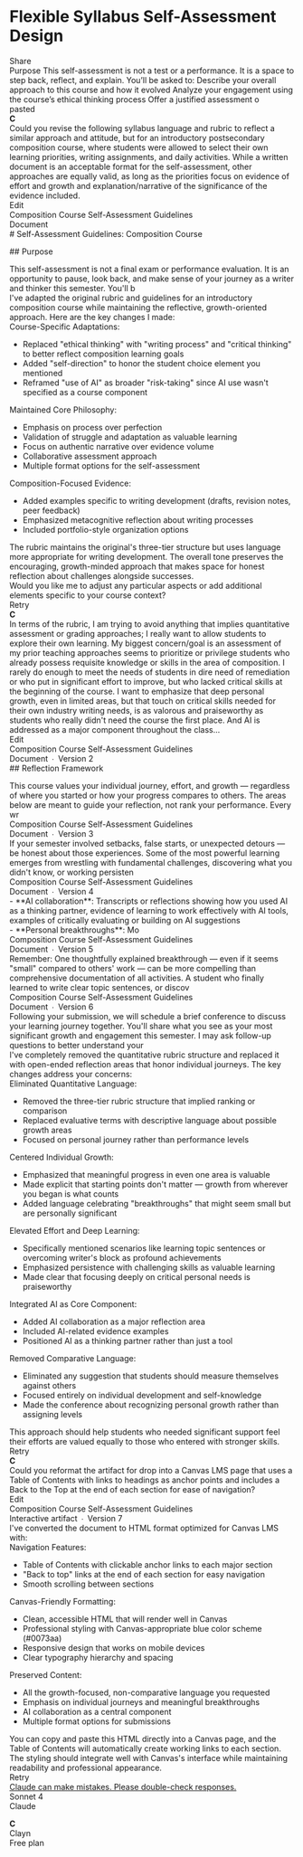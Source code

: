 ﻿# <a name="_w3wdxnkw7kyl"></a>Flexible Syllabus Self-Assessment Design
Share\
Purpose This self-assessment is not a test or a performance. It is a space to step back, reflect, and explain. You’ll be asked to: Describe your overall approach to this course and how it evolved Analyze your engagement using the course’s ethical thinking process Offer a justified assessment o\
pasted\
**C**\
Could you revise the following syllabus language and rubric to reflect a similar approach and attitude, but for an introductory postsecondary composition course, where students were allowed to select their own learning priorities, writing assignments, and daily activities. While a written document is an acceptable format for the self-assessment, other approaches are equally valid, as long as the priorities focus on evidence of effort and growth and explanation/narrative of the significance of the evidence included.\
Edit\
Composition Course Self-Assessment Guidelines\
Document\
\# Self-Assessment Guidelines: Composition Course

\## Purpose

This self-assessment is not a final exam or performance evaluation. It is an opportunity to pause, look back, and make sense of your journey as a writer and thinker this semester. You'll b\
I've adapted the original rubric and guidelines for an introductory composition course while maintaining the reflective, growth-oriented approach. Here are the key changes I made:\
Course-Specific Adaptations:

- Replaced "ethical thinking" with "writing process" and "critical thinking" to better reflect composition learning goals
- Added "self-direction" to honor the student choice element you mentioned
- Reframed "use of AI" as broader "risk-taking" since AI use wasn't specified as a course component

Maintained Core Philosophy:

- Emphasis on process over perfection
- Validation of struggle and adaptation as valuable learning
- Focus on authentic narrative over evidence volume
- Collaborative assessment approach
- Multiple format options for the self-assessment

Composition-Focused Evidence:

- Added examples specific to writing development (drafts, revision notes, peer feedback)
- Emphasized metacognitive reflection about writing processes
- Included portfolio-style organization options

The rubric maintains the original's three-tier structure but uses language more appropriate for writing development. The overall tone preserves the encouraging, growth-minded approach that makes space for honest reflection about challenges alongside successes.\
Would you like me to adjust any particular aspects or add additional elements specific to your course context?\
Retry\
**C**\
In terms of the rubric, I am trying to avoid anything that implies quantitative assessment or grading approaches; I really want to allow students to explore their own learning. My biggest concern/goal is an assessment of my prior teaching approaches seems to prioritize or privilege students who already possess requisite knowledge or skills in the area of composition. I rarely do enough to meet the needs of students in dire need of remediation or who put in significant effort to improve, but who lacked critical skills at the beginning of the course. I want to emphasize that deep personal growth, even in limited areas, but that touch on critical skills needed for their own industry writing needs, is as valorous and praiseworthy as students who really didn't need the course the first place. And AI is addressed as a major component throughout the class...\
Edit\
Composition Course Self-Assessment Guidelines\
Document ∙ Version 2\
\## Reflection Framework

This course values your individual journey, effort, and growth — regardless of where you started or how your progress compares to others. The areas below are meant to guide your reflection, not rank your performance. Every wr\
Composition Course Self-Assessment Guidelines\
Document ∙ Version 3\
If your semester involved setbacks, false starts, or unexpected detours — be honest about those experiences. Some of the most powerful learning emerges from wrestling with fundamental challenges, discovering what you didn't know, or working persisten\
Composition Course Self-Assessment Guidelines\
Document ∙ Version 4\
\- \*\*AI collaboration\*\*: Transcripts or reflections showing how you used AI as a thinking partner, evidence of learning to work effectively with AI tools, examples of critically evaluating or building on AI suggestions\
\- \*\*Personal breakthroughs\*\*: Mo\
Composition Course Self-Assessment Guidelines\
Document ∙ Version 5\
Remember: One thoughtfully explained breakthrough — even if it seems "small" compared to others' work — can be more compelling than comprehensive documentation of all activities. A student who finally learned to write clear topic sentences, or discov\
Composition Course Self-Assessment Guidelines\
Document ∙ Version 6\
Following your submission, we will schedule a brief conference to discuss your learning journey together. You'll share what you see as your most significant growth and engagement this semester. I may ask follow-up questions to better understand your\
I've completely removed the quantitative rubric structure and replaced it with open-ended reflection areas that honor individual journeys. The key changes address your concerns:\
Eliminated Quantitative Language:

- Removed the three-tier rubric structure that implied ranking or comparison
- Replaced evaluative terms with descriptive language about possible growth areas
- Focused on personal journey rather than performance levels

Centered Individual Growth:

- Emphasized that meaningful progress in even one area is valuable
- Made explicit that starting points don't matter — growth from wherever you began is what counts
- Added language celebrating "breakthroughs" that might seem small but are personally significant

Elevated Effort and Deep Learning:

- Specifically mentioned scenarios like learning topic sentences or overcoming writer's block as profound achievements
- Emphasized persistence with challenging skills as valuable learning
- Made clear that focusing deeply on critical personal needs is praiseworthy

Integrated AI as Core Component:

- Added AI collaboration as a major reflection area
- Included AI-related evidence examples
- Positioned AI as a thinking partner rather than just a tool

Removed Comparative Language:

- Eliminated any suggestion that students should measure themselves against others
- Focused entirely on individual development and self-knowledge
- Made the conference about recognizing personal growth rather than assigning levels

This approach should help students who needed significant support feel their efforts are valued equally to those who entered with stronger skills.\
Retry\
**C**\
Could you reformat the artifact for drop into a Canvas LMS page that uses a Table of Contents with links to headings as anchor points and includes a Back to the Top at the end of each section for ease of navigation?\
Edit\
Composition Course Self-Assessment Guidelines\
Interactive artifact ∙ Version 7\
I've converted the document to HTML format optimized for Canvas LMS with:\
Navigation Features:

- Table of Contents with clickable anchor links to each major section
- "Back to top" links at the end of each section for easy navigation
- Smooth scrolling between sections

Canvas-Friendly Formatting:

- Clean, accessible HTML that will render well in Canvas
- Professional styling with Canvas-appropriate blue color scheme (#0073aa)
- Responsive design that works on mobile devices
- Clear typography hierarchy and spacing

Preserved Content:

- All the growth-focused, non-comparative language you requested
- Emphasis on individual journeys and meaningful breakthroughs
- AI collaboration as a central component
- Multiple format options for submissions

You can copy and paste this HTML directly into a Canvas page, and the Table of Contents will automatically create working links to each section. The styling should integrate well with Canvas's interface while maintaining readability and professional appearance.\
Retry\
[Claude can make mistakes. Please double-check responses.](https://support.anthropic.com/en/articles/8525154-claude-is-providing-incorrect-or-misleading-responses-what-s-going-on)\
Sonnet 4\
Claude

**C**\
Clayn\
Free plan

